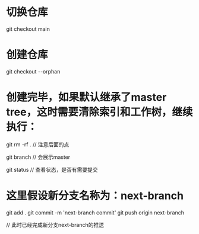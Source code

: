 # 切换仓库
git checkout main
# 创建仓库
git checkout --orphan
#  创建完毕，如果默认继承了master tree，这时需要清除索引和工作树，继续执行：
git rm -rf . // 注意后面的点

git branch // 会展示master
 
git status // 查看状态，是否有需要提交

# 这里假设新分支名称为：next-branch
 
git add .
git commit -m 'next-branch commit'
git push origin next-branch
 
// 此时已经完成新分支next-branch的推送